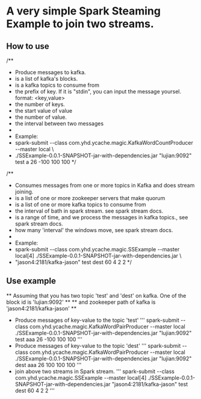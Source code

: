 # A very simple Spark Steaming Example to join two streams.

## How to use
/**
 * Produce messages to kafka.
 *   <brokerList> is a list of kafka's blocks.
 *   <topics> is a kafka topics to consume from
 *   <keyPrefix> the prefix of key. If it is "stdin", you can input the message yoursel. format: <key,value>
 *   <keyNumber> the number of keys.
 *   <startValue> the start value of value
 *   <ValueNumber> the number of value.
 *   <interval> the interval between two messages
 *
 * Example:
 *   spark-submit --class com.yhd.ycache.magic.KafkaWordCountProducer   --master local \
 *   ./SSExample-0.0.1-SNAPSHOT-jar-with-dependencies.jar "lujian:9092" test a 26 -100 100 100
 */


/**
 * Consumes messages from one or more topics in Kafka and does stream joining.
 *   <zkQuorum> is a list of one or more zookeeper servers that make quorum
 *   <topics> is a list of one or more kafka topics to consume from
 *   <bathInterval> the interval of bath in spark stream. see spark stream docs.
 *   <windows> is a range of time, and we process the messages in kafka topics., see spark stream docs.
 *   <slide> how many 'interval' the windows move, see spark stream docs.
 *
 * Example:
 *    spark-submit --class com.yhd.ycache.magic.SSExample  --master local[4] ./SSExample-0.0.1-SNAPSHOT-jar-with-dependencies.jar   \
 *    "jason4:2181/kafka-jason" test dest 60 4 2 2
 */

## Use example
  ** Assuming that you has two topic 'test' and 'dest' on kafka. One of the block id is 'lujian:9092' **
  ** and zookeeper path of kafka is 'jason4:2181/kafka-jason' **

 - Produce messages of key-value to the topic 'test'
'''
spark-submit --class com.yhd.ycache.magic.KafkaWordPairProducer --master local ./SSExample-0.0.1-SNAPSHOT-jar-with-dependencies.jar "lujian:9092" test aaa 26  -100 100 100
'''
 - Produce messages of key-value to the topic 'dest'
 '''
spark-submit --class com.yhd.ycache.magic.KafkaWordPairProducer --master local ./SSExample-0.0.1-SNAPSHOT-jar-with-dependencies.jar "lujian:9092" dest aaa 26  100 100 100
'''
 - join above two streams in Spark stream.
 '''
spark-submit --class com.yhd.ycache.magic.SSExample  --master local[4] ./SSExample-0.0.1-SNAPSHOT-jar-with-dependencies.jar    "jason4:2181/kafka-jason" test dest 60 4 2 2
'''